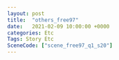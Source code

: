 ```yaml
---
layout: post
title:  "others_free97"
date:   2021-02-09 10:00:00 +0000
categories: Etc
Tags: Story Etc
SceneCode: ["scene_free97_q1_s20"]
---
```

